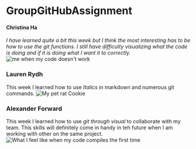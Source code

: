 # GroupGitHubAssignment

#### Christina Ha
_I have learned quite a bit this week but I think the most interesting has to be how to use the git functions. 
I still have difficulty visualizing what the code is doing and if it is doing what I want it to correctly._
![me when my code doesn't work](https://1funny.com/wp-content/uploads/2010/12/funny-face-cat.jpg) 

### Lauren Rydh
This week I learned how to use _Italics_ in markdown and numerous git commands. 
![My pet rat Cookie](https://lh3.googleusercontent.com/pw/AMWts8AEdbBQsQFrnPSDW5UfrD7soB5dHMr8GsHOnpg97apMJu_tlFNGo6dwu4pt4K6gtCBG7t2CPvLxiNDXoCz8nTDbb0Lf36YWraA_MJo1afLxiF_Esru4UiYfwhrPCql4GpErKcCWAUKdemRJDDNPYPjlGg=w929-h866-no?authuser=0)

### Alexander Forward
This week I learned how to use _git through visual_ to collaborate with my team. This skills will definitely come in handy in teh future when I am 
working with other on the same project. 
![What I feel like when my code compiles the first time](https://images-wixmp-ed30a86b8c4ca887773594c2.wixmp.com/f/d09310ba-12ca-4ba0-979f-99f8abb05d9f/da75dwk-edc4bd46-338f-48ec-83d1-431443a57f41.jpg/v1/fill/w_1024,h_1821,q_75,strp/faceless_man_by_renzii_da75dwk-fullview.jpg?token=eyJ0eXAiOiJKV1QiLCJhbGciOiJIUzI1NiJ9.eyJzdWIiOiJ1cm46YXBwOjdlMGQxODg5ODIyNjQzNzNhNWYwZDQxNWVhMGQyNmUwIiwiaXNzIjoidXJuOmFwcDo3ZTBkMTg4OTgyMjY0MzczYTVmMGQ0MTVlYTBkMjZlMCIsIm9iaiI6W1t7ImhlaWdodCI6Ijw9MTgyMSIsInBhdGgiOiJcL2ZcL2QwOTMxMGJhLTEyY2EtNGJhMC05NzlmLTk5ZjhhYmIwNWQ5ZlwvZGE3NWR3ay1lZGM0YmQ0Ni0zMzhmLTQ4ZWMtODNkMS00MzE0NDNhNTdmNDEuanBnIiwid2lkdGgiOiI8PTEwMjQifV1dLCJhdWQiOlsidXJuOnNlcnZpY2U6aW1hZ2Uub3BlcmF0aW9ucyJdfQ.GmtnzrE6RGR4z2_-ZIUpLYZA_7h7WWMlkYp1uNPKO20~)
